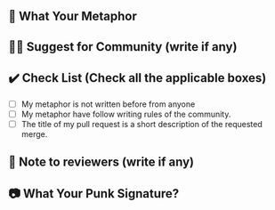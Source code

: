 <!-- If your PR fixes an open issue, use `Closes #101` to link your PR with the issue. #101 stands for the issue number you are fixing -->

## 📓 What Your Metaphor

<!-- Remove this section if not applicable -->

<!-- Example: Closes #31 -->

## 👨‍💻 Suggest for Community (write if any)

<!-- List all the proposed changes in your PR -->

## ✔️ Check List (Check all the applicable boxes) <!-- Follow the below conventions to check the box -->

<!-- Mark all the applicable boxes. To mark the box as done follow the following conventions -->
<!--
[x] - Correct; marked as done
[ ] - Not correct; marked as **not** done
-->

- [ ] My metaphor is not written before from anyone
- [ ] My metaphor have follow writing rules of the community.
- [ ] The title of my pull request is a short description of the requested merge.

## 📄 Note to reviewers (write if any)

<!-- Add notes to reviewers if applicable -->

## 📷 What Your Punk Signature?